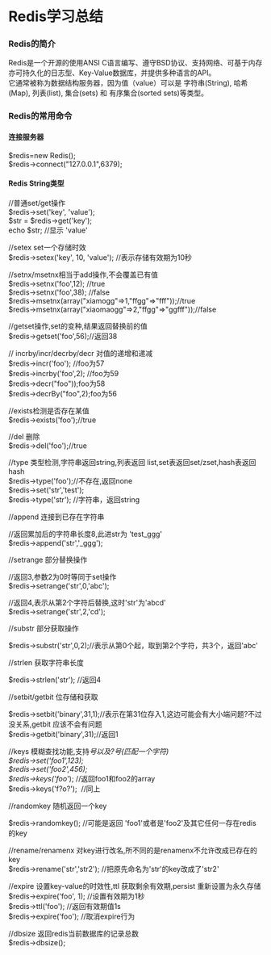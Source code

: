 # Redis学习总结


### Redis的简介

Redis是一个开源的使用ANSI C语言编写、遵守BSD协议、支持网络、可基于内存亦可持久化的日志型、Key-Value数据库，并提供多种语言的API。<br>
它通常被称为数据结构服务器，因为值（value）可以是 字符串(String), 哈希(Map), 列表(list), 集合(sets) 和 有序集合(sorted sets)等类型。<br>

### Redis的常用命令

#### 连接服务器
$redis=new Redis();<br>
$redis->connect("127.0.0.1",6379);<br>


#### Redis String类型

//普通set/get操作<br>
$redis->set('key', 'value');<br>
$str = $redis->get('key');<br>
echo $str; //显示 'value'<br>

//setex set一个存储时效<br>
$redis->setex('key', 10, 'value'); //表示存储有效期为10秒<br>

//setnx/msetnx相当于add操作,不会覆盖已有值<br>
$redis->setnx('foo',12); //true<br>
$redis->setnx('foo',38); //false<br>
$redis->msetnx(array("xiamogg"=>1,"ffgg"=>"fff"));//true<br>
$redis->msetnx(array("xiaomaogg"=>2,"ffgg"=>"ggfff"));//false<br>


//getset操作,set的变种,结果返回替换前的值<br>
$redis->getset('foo',56);//返回38<br>

// incrby/incr/decrby/decr 对值的递增和递减<br>
$redis->incr('foo'); //foo为57<br>
$redis->incrby('foo',2); //foo为59<br>
$redis->decr("foo"));foo为58<br>
$redis->decrBy("foo",2);foo为56<br>

//exists检测是否存在某值<br>
$redis->exists('foo');//true<br>

//del 删除<br>
$redis->del('foo');//true<br>

//type 类型检测,字符串返回string,列表返回 list,set表返回set/zset,hash表返回hash<br>
$redis->type('foo');//不存在,返回none<br>
$redis->set('str','test');<br>
$redis->type('str'); //字符串，返回string<br>

//append 连接到已存在字符串<br>

//返回累加后的字符串长度8,此进str为 'test_ggg'<br>
$redis->append('str','_ggg');<br>

//setrange 部分替换操作<br>

//返回3,参数2为0时等同于set操作<br>
$redis->setrange('str',0,'abc');<br>

//返回4,表示从第2个字符后替换,这时'str'为'abcd'<br>
$redis->setrange('str',2,'cd');<br>

//substr 部分获取操作<br>

$redis->substr('str',0,2);//表示从第0个起，取到第2个字符，共3个，返回'abc'<br>

//strlen 获取字符串长度<br>

$redis->strlen('str'); //返回4<br>

//setbit/getbit 位存储和获取<br>

$redis->setbit('binary',31,1);//表示在第31位存入1,这边可能会有大小端问题?不过没关系,getbit 应该不会有问题<br>
$redis->getbit('binary',31);//返回1<br>

//keys 模糊查找功能,支持*号以及?号(匹配一个字符)<br>
$redis->set('foo1',123);<br>
$redis->set('foo2',456);<br>
$redis->keys('foo*'); //返回foo1和foo2的array<br>
$redis->keys('f?o?');&nbsp; //同上<br>


//randomkey 随机返回一个key<br>

$redis->randomkey(); //可能是返回 'foo1'或者是'foo2'及其它任何一存在redis的key<br>

//rename/renamenx 对key进行改名,所不同的是renamenx不允许改成已存在的key<br>
$redis->rename('str','str2'); //把原先命名为'str'的key改成了'str2'<br>

//expire 设置key-value的时效性,ttl 获取剩余有效期,persist 重新设置为永久存储<br>
$redis->expire('foo', 1); //设置有效期为1秒<br>
$redis->ttl('foo'); //返回有效期值1s<br>
$redis->expire('foo'); //取消expire行为<br>

//dbsize 返回redis当前数据库的记录总数<br>
$redis->dbsize();<br>

